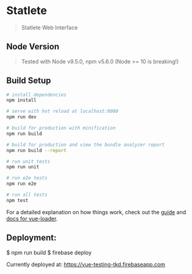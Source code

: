 # Statlete

> Statlete Web Interface

## Node Version
 > Tested with Node v9.5.0, npm v5.6.0
 > (Node >= 10 is breaking!)

## Build Setup

``` bash
# install dependencies
npm install

# serve with hot reload at localhost:8080
npm run dev

# build for production with minification
npm run build

# build for production and view the bundle analyzer report
npm run build --report

# run unit tests
npm run unit

# run e2e tests
npm run e2e

# run all tests
npm test
```

For a detailed explanation on how things work, check out the [guide](http://vuejs-templates.github.io/webpack/) and [docs for vue-loader](http://vuejs.github.io/vue-loader).



## Deployment:

$ npm run build
$ firebase deploy


Currently deployed at:
https://vue-testing-tkd.firebaseapp.com
